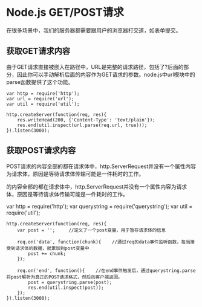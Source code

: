 # Node.js GET/POST请求 #
在很多场景中，我们的服务器都需要跟用户的浏览器打交道，如表单提交。

## 获取GET请求内容 ##
由于GET请求直接被嵌入在路径中，URL是完整的请求路径，包括了?后面的部分，因此你可以手动解析后面的内容作为GET请求的参数。node.js中url模块中的parse函数提供了这个功能。

	var http = require('http');
	var url = require('url');
	var util = require('util');
	
	http.createServer(function(req, res){
	    res.writeHead(200, {'Content-Type': 'text/plain'});
	    res.end(util.inspect(url.parse(req.url, true)));
	}).listen(3000);

## 获取POST请求内容 ##
POST请求的内容全部的都在请求体中，http.ServerRequest并没有一个属性内容为请求体，原因是等待请求体传输可能是一件耗时的工作。

的内容全部的都在请求体中，http.ServerRequest并没有一个属性内容为请求体，原因是等待请求体传输可能是一件耗时的工作。

var http = require('http');
var querystring = require('querystring');
var util = require('util');

	http.createServer(function(req, res){
	    var post = '';     //定义了一个post变量，用于暂存请求体的信息
	
	    req.on('data', function(chunk){    //通过req的data事件监听函数，每当接受到请求体的数据，就累加到post变量中
	        post += chunk;
	    });
	
	    req.on('end', function(){    //在end事件触发后，通过querystring.parse将post解析为真正的POST请求格式，然后向客户端返回。
	        post = querystring.parse(post);
	        res.end(util.inspect(post));
	    });
	}).listen(3000);

